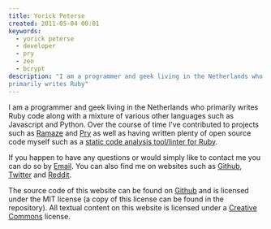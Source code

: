 ```yaml
---
title: Yorick Peterse
created: 2011-05-04 00:01
keywords:
  - yorick peterse
  - developer
  - pry
  - zen
  - bcrypt
description: "I am a programmer and geek living in the Netherlands who
primarily writes Ruby"
---
```


I am a programmer and geek living in the Netherlands who primarily writes Ruby
code along with a mixture of various other languages such as Javascript and
Python. Over the course of time I've contributed to projects such as
[Ramaze][ramaze] and [Pry][pry] as well as having written plenty of open source
code myself such as a [static code analysis tool/linter for Ruby][ruby-lint].

If you happen to have any questions or would simply like to contact me you can
do so by [Email](mailto:yorickpeterse@gmail.com). You can also find me on
websites such as [Github][github], [Twitter][twitter] and [Reddit][reddit].

The source code of this website can be found on [Github][source] and is
licensed under the MIT license (a copy of this license can be found in the
repository). All textual content on this website is licensed under a
[Creative Commons][cc] license.

[ramaze]: http://ramaze.net/
[pry]: https://github.com/pry/pry
[ruby-lint]: https://github.com/yorickpeterse/ruby-lint
[github]: https://github.com/yorickpeterse/
[twitter]: http://twitter.com/yorickpeterse
[reddit]: http://www.reddit.com/user/yorickpeterse/
[source]: https://github.com/yorickpeterse/yorickpeterse.com
[cc]: http://creativecommons.org/licenses/by-nc-sa/3.0/
